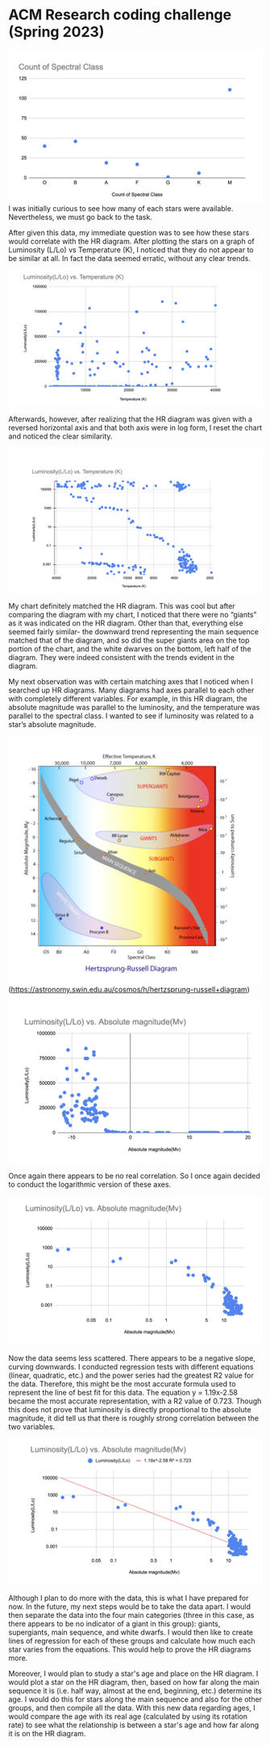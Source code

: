 # ACM Research coding challenge (Spring 2023)

![image](https://github.com/sahisagiraju/coding-challenge-2023-spring/blob/main/Screenshot%202023-02-01%20at%2010.06.57%20PM.png?raw=true)
I was initially curious to see how many of each stars were available. Nevertheless, we must go back to the task.

After given this data, my immediate question was to see how these stars would correlate with the HR diagram. After plotting the stars on a graph of Luminosity (L/Lo) vs Temperature (K), I noticed that they do not appear to be similar at all. In fact the data seemed erratic, without any clear trends.

![image](https://github.com/sahisagiraju/coding-challenge-2023-spring/blob/main/Screenshot%202023-02-01%20at%2010.07.04%20PM.png?raw=true)

Afterwards, however, after realizing that the HR diagram was given with a reversed horizontal axis and that both axis were in log form, I reset the chart and noticed the clear similarity. 


![image](https://github.com/sahisagiraju/coding-challenge-2023-spring/blob/main/Screenshot%202023-02-01%20at%2010.07.10%20PM.png?raw=true)

My chart definitely matched the HR diagram. This was cool but after comparing the diagram with my chart, I noticed that there were no “giants” as it was indicated on the HR diagram. Other than that, everything else seemed fairly similar- the downward trend representing the main sequence matched that of the diagram, and so did the super giants area on the top portion of the chart, and the white dwarves on the bottom, left half of the diagram. They were indeed consistent with the trends evident in the diagram.

My next observation was with certain matching axes that I noticed when I searched up HR diagrams. Many diagrams had axes parallel to each other with completely different variables. For example, in this HR diagram, the absolute magnitude was parallel to the luminosity, and the temperature was parallel to the spectral class. I wanted to see if luminosity was related to a star’s absolute magnitude.


![image](https://github.com/sahisagiraju/coding-challenge-2023-spring/blob/main/Screenshot%202023-02-01%20at%2010.07.16%20PM.png?raw=true)
(https://astronomy.swin.edu.au/cosmos/h/hertzsprung-russell+diagram)

![image](https://github.com/sahisagiraju/coding-challenge-2023-spring/blob/main/Screenshot%202023-02-01%20at%2010.07.22%20PM.png?raw=true)


Once again there appears to be no real correlation. So I once again decided to conduct the logarithmic version of these axes.

![image](https://github.com/sahisagiraju/coding-challenge-2023-spring/blob/main/Screenshot%202023-02-01%20at%2010.07.28%20PM.png?raw=true)


Now the data seems less scattered. There appears to be a negative slope, curving downwards. I conducted regression tests with different equations (linear, quadratic, etc.) and the power series had the greatest R2 value for the data. Therefore, this might be the most accurate formula used to represent the line of best fit for this data. The equation y = 1.19x-2.58 became the most accurate representation, with a R2 value of 0.723. Though this does not prove that luminosity is directly proportional to the absolute magnitude, it did tell us that there is roughly strong correlation between the two variables.

![image](https://github.com/sahisagiraju/coding-challenge-2023-spring/blob/main/Screenshot%202023-02-01%20at%2010.07.33%20PM.png?raw=true)


Although I plan to do more with the data, this is what I have prepared for now. In the future, my next steps would be to take the data apart. I would then separate the data into the four main categories (three in this case, as there appears to be no indicator of a giant in this group): giants, supergiants, main sequence, and white dwarfs. I would then like to create lines of regression for each of these groups and calculate how much each star varies from the equations. This would help to prove the HR diagrams more.

Moreover, I would plan to study a star's age and place on the HR diagram. I would plot a star on the HR diagram, then, based on how far along the main sequence it is (i.e. half way, almost at the end, beginning, etc.) determine its age. I would do this for stars along the main sequence and also for the other groups, and then compile all the data. With this new data regarding ages, I would compare the age with its real age (calculated by using its rotation rate) to see what the relationship is between a star's age and how far along it is on the HR diagram.
